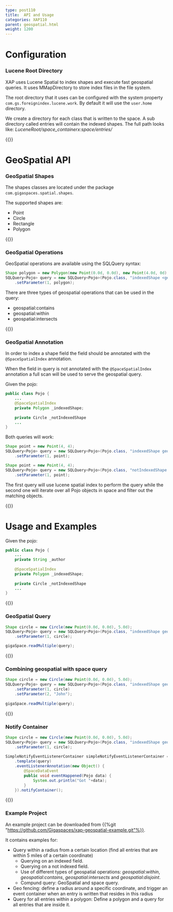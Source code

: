 ```yaml
---
type: post110
title:  API and Usage
categories: XAP110
parent: geospatial.html
weight: 1200
---
```


# Configuration

### Lucene Root Directory

XAP uses Lucene Spatial to index shapes and execute fast geospatial queries. It uses MMapDirectory to store index files in the file system. 

The root directory that it uses can be configured with the system property `com.gs.foreignindex.lucene.work`. By default it will use the `user.home` directory.

We create a directory for each class that is written to the space. A sub directory called entries will contain the indexed shapes. The full path looks like: *LuceneRoot/space_containerx:space/entries/*

{{<wbr>}}

# GeoSpatial API


### GeoSpatial Shapes

The shapes classes are located under the package `com.gigaspaces.spatial.shapes`. 

The supported shapes are:

* Point
* Circle
* Rectangle
* Polygon

{{<wbr>}}

### GeoSpatial Operations

GeoSpatial operations are available using the SQLQuery syntax:

```java
Shape polygon = new Polygon(new Point(0.0d, 0.0d), new Point(4.0d, 0d), new Point(4, 4), new Point(0, 4));
SQLQuery<Pojo> query = new SQLQuery<Pojo>(Pojo.class, "indexedShape <geospatial operation> ? ")
	.setParameter(1, polygon);         
```

There are three types of geospatial operations that can be used in the query:

* geospatial:contains
* geospatial:within
* geospatial:intersects 

{{<wbr>}}

### GeoSpatial Annotation

In order to index a shape field the field should be annotated with the `@SpaceSpatialIndex` annotation.

When the field in query is not annotated with the `@SpaceSpatialIndex` annotation a full scan will be used to serve the geospatial query.

Given the pojo:

```java
public class Pojo {
    ...
    @SpaceSpatialIndex
    private Polygon _indexedShape;
    
    private Circle _notIndexedShape
    ...
}
```

Both queries will work:

```java
Shape point = new Point(4, 4);
SQLQuery<Pojo> query = new SQLQuery<Pojo>(Pojo.class, "indexedShape geospatial:contains ? ")
	.setParameter(1, point);         
```

```java
Shape point = new Point(4, 4);
SQLQuery<Pojo> query = new SQLQuery<Pojo>(Pojo.class, "notIndexedShape geospatial:contains ? ")
	.setParameter(1, point);         
```

The first query will use lucene spatial index to perform the query while the second one will iterate over all Pojo objects in space and filter out the matching objects.

{{<wbr>}}

# Usage and Examples

Given the pojo:

```java
public class Pojo {
    ...
    private String _author
    
    @SpaceSpatialIndex
    private Polygon _indexedShape;
    
    private Circle _notIndexedShape
    ...
}
```

{{<wbr>}}

### GeoSpatial Query

```java
Shape circle = new Circle(new Point(0.0d, 0.0d), 5.0d);
SQLQuery<Pojo> query = new SQLQuery<Pojo>(Pojo.class, "indexedShape geospatial:within ?")
    .setParameter(1, circle); 

gigaSpace.readMultiple(query);
```

{{<wbr>}}

### Combining geospatial with space query

```java
Shape circle = new Circle(new Point(0.0d, 0.0d), 5.0d);
SQLQuery<Pojo> query = new SQLQuery<Pojo>(Pojo.class, "indexedShape geospatial:within ? and author = ?")
    .setParameter(1, circle)
    .setParameter(2, "John");
    
gigaSpace.readMultiple(query);
```

{{<wbr>}}

### Notify Container

```java
Shape circle = new Circle(new Point(0.0d, 0.0d), 5.0d);
SQLQuery<Pojo> query = new SQLQuery<Pojo>(Pojo.class, "indexedShape geospatial:within ?")
    .setParameter(1, circle); 
    
SimpleNotifyEventListenerContainer simpleNotifyEventListenerContainer = new SimpleNotifyContainerConfigurer(gigaSpace)
    .template(query)
    .eventListenerAnnotation(new Object() {
        @SpaceDataEvent
        public void eventHappened(Pojo data) {
            System.out.println("Got "+data);
        }
    }).notifyContainer();
```

{{<wbr>}}

### Example Project

An example project can be downloaded from {{%git  "https://github.com/Gigaspaces/xap-geospatial-example.git"%}}.

It contains examples for:

* Query within a radius from a certain location (find all entries that are within 5 miles of a certain coordinate)
	* Querying on an indexed field.
    * Querying on a not indexed field.
    * Use of different types of geospatial operations: *geospatial:within*, *geospatial:contains*, *geospatial:intersects* and *geospatial:disjoint*.
    * Compund query: GeoSpatial and space query.
* Geo fencing: define a radius around a specific coordinate, and trigger an event container when an entry is written that resides in this radius
* Query for all entries within a polygon: Define a polygon and a query for all entries that are inside it. 
